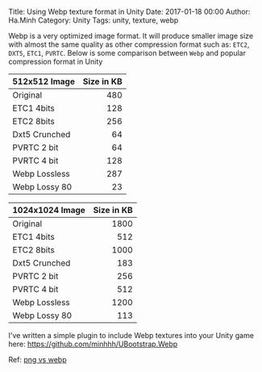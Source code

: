 Title: Using Webp texture format in Unity
Date: 2017-01-18 00:00
Author: Ha.Minh
Category: Unity
Tags: unity, texture, webp

Webp is a very optimized image format. It will produce smaller image size with almost the same quality as other compression format such as: `ETC2`, `DXT5`, `ETC1`, `PVRTC`. Below is some comparison between `Webp` and popular compression format in Unity

| 512x512 Image | Size in KB     |
| ------------- | -------------: |
| Original      | 480            |
| ETC1 4bits    | 128            |
| ETC2 8bits    | 256            |
| Dxt5 Crunched | 64             |
| PVRTC 2 bit   | 64             |
| PVRTC 4 bit   | 128            |
| Webp Lossless | 287            |
| Webp Lossy 80 | 23             |


| 1024x1024 Image | Size in KB     |
| -------------   | -------------: |
| Original        | 1800           |
| ETC1 4bits      | 512            |
| ETC2 8bits      | 1000           |
| Dxt5 Crunched   | 183            |
| PVRTC 2 bit     | 256            |
| PVRTC 4 bit     | 512            |
| Webp Lossless   | 1200           |
| Webp Lossy 80   | 113            |

I've written a simple plugin to include Webp textures into your Unity game here: https://github.com/minhhh/UBootstrap.Webp

Ref: [png vs webp](https://www.andrewmunsell.com/blog/png-vs-webp/)
